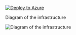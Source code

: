 [![Deploy to Azure](https://aka.ms/deploytoazurebutton)](https://portal.azure.com/#create/Microsoft.Template/uri/https%3A%2F%2Fraw.githubusercontent.com%2Fjimgodden%2FAzure_Networking_Labs%2Fmain%2FSandbox-VM_Linux%2Fsrc%2Fmain.json)


Diagram of the infrastructure

![Diagram of the infrastructure](diagram.drawio.png)
